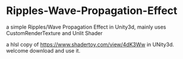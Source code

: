 # Ripples-Wave-Propagation-Effect
a simple Ripples/Wave Propagation Effect in Unity3d, mainly uses CustomRenderTexture and Unlit Shader

a hlsl copy of https://www.shadertoy.com/view/4dK3Ww in UNity3d.
welcome download and use it.
